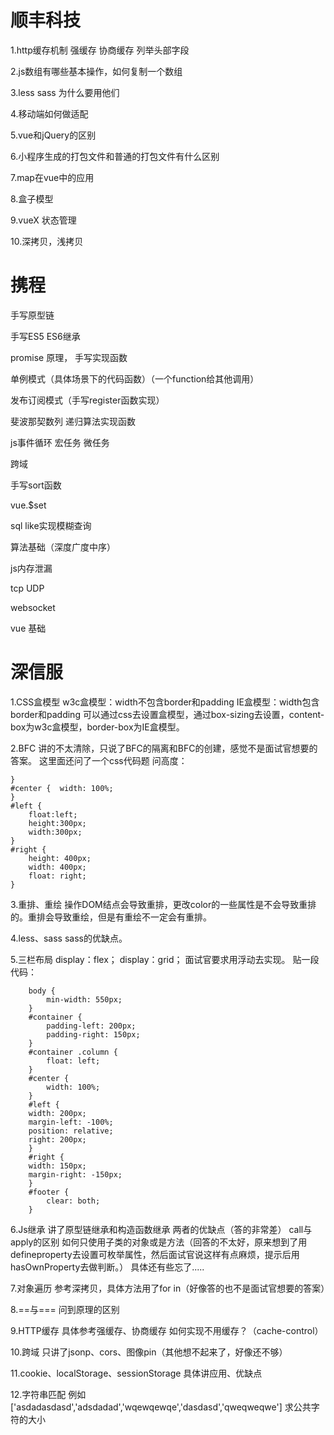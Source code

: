 # 顺丰科技

1.http缓存机制  强缓存 协商缓存 列举头部字段

2.js数组有哪些基本操作，如何复制一个数组

3.less sass 为什么要用他们

4.移动端如何做适配

5.vue和jQuery的区别

6.小程序生成的打包文件和普通的打包文件有什么区别

7.map在vue中的应用

8.盒子模型

9.vueX 状态管理

10.深拷贝，浅拷贝



# 携程

手写原型链

手写ES5 ES6继承

promise 原理， 手写实现函数

单例模式（具体场景下的代码函数）（一个function给其他调用）

发布订阅模式（手写register函数实现）

斐波那契数列 递归算法实现函数

js事件循环 宏任务 微任务

跨域

手写sort函数

vue.$set

sql   like实现模糊查询

算法基础（深度广度中序）

js内存泄漏

tcp UDP

websocket

vue 基础

# 深信服

1.CSS盒模型
w3c盒模型：width不包含border和padding
IE盒模型：width包含border和padding
可以通过css去设置盒模型，通过box-sizing去设置，content-box为w3c盒模型，border-box为IE盒模型。

2.BFC
讲的不太清除，只说了BFC的隔离和BFC的创建，感觉不是面试官想要的答案。
这里面还问了一个css代码题
问高度：
```#container {
} 
#center {  width: 100%;
} 
#left {  
    float:left;
    height:300px;
    width:300px;    
} 
#right {  
    height: 400px;
    width: 400px; 
    float: right; 
}
```

3.重排、重绘
操作DOM结点会导致重排，更改color的一些属性是不会导致重排的。重排会导致重绘，但是有重绘不一定会有重排。

4.less、sass
sass的优缺点。

5.三栏布局
display：flex；
display：grid；
面试官要求用浮动去实现。
贴一段代码：
```
    body {  
        min-width: 550px;
    } 
    #container { 
        padding-left: 200px;
        padding-right: 150px;
    } 
    #container .column {
        float: left;
    } 
    #center {
        width: 100%;
    } 
    #left {  
    width: 200px;
    margin-left: -100%;
    position: relative;
    right: 200px;
    } 
    #right {
    width: 150px;
    margin-right: -150px; 
    } 
    #footer {  
        clear: both;
    }
```
6.Js继承
讲了原型链继承和构造函数继承
两者的优缺点（答的非常差）
call与apply的区别
如何只使用子类的对象或是方法（回答的不太好，原来想到了用defineproperty去设置可枚举属性，然后面试官说这样有点麻烦，提示后用hasOwnProperty去做判断。）
具体还有些忘了.....

7.对象遍历
参考深拷贝，具体方法用了for in（好像答的也不是面试官想要的答案）

8.==与===
问到原理的区别

9.HTTP缓存
具体参考强缓存、协商缓存
如何实现不用缓存？（cache-control）

10.跨域
只讲了jsonp、cors、图像pin（其他想不起来了，好像还不够）

11.cookie、localStorage、sessionStorage
具体讲应用、优缺点

12.字符串匹配
例如['asdadasdasd','adsdadad','wqewqewqe','dasdasd','qweqweqwe']
求公共字符的大小